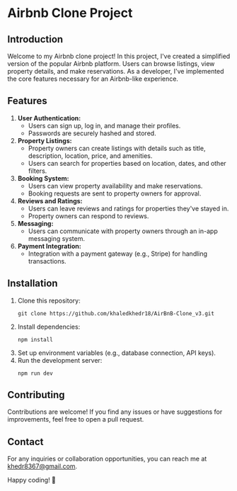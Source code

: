 
# Airbnb Clone Project

## Introduction
Welcome to my Airbnb clone project! In this project, I've created a simplified version of the popular Airbnb platform. Users can browse listings, view property details, and make reservations. As a developer, I've implemented the core features necessary for an Airbnb-like experience.

## Features
1. **User Authentication:**
   - Users can sign up, log in, and manage their profiles.
   - Passwords are securely hashed and stored.
2. **Property Listings:**
   - Property owners can create listings with details such as title, description, location, price, and amenities.
   - Users can search for properties based on location, dates, and other filters.
3. **Booking System:**
   - Users can view property availability and make reservations.
   - Booking requests are sent to property owners for approval.
4. **Reviews and Ratings:**
   - Users can leave reviews and ratings for properties they've stayed in.
   - Property owners can respond to reviews.
5. **Messaging:**
   - Users can communicate with property owners through an in-app messaging system.
6. **Payment Integration:**
   - Integration with a payment gateway (e.g., Stripe) for handling transactions.

## Installation
1. Clone this repository:
   ```
   git clone https://github.com/khaledkhedr18/AirBnB-Clone_v3.git
   ```
2. Install dependencies:
   ```
   npm install
   ```
3. Set up environment variables (e.g., database connection, API keys).
4. Run the development server:
   ```
   npm run dev
   ```

## Contributing
Contributions are welcome! If you find any issues or have suggestions for improvements, feel free to open a pull request.

## Contact
For any inquiries or collaboration opportunities, you can reach me at khedr8367@gmail.com.

Happy coding! 🚀